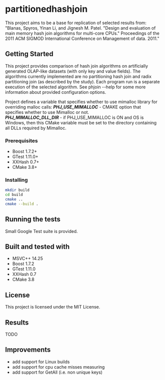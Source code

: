 # partitionedhashjoin

This project aims to be a base for replication of selected results from:
"Blanas, Spyros, Yinan Li, and Jignesh M. Patel. "Design and evaluation of main memory hash join algorithms for multi-core CPUs." Proceedings of the 2011 ACM SIGMOD International Conference on Management of data. 2011."

## Getting Started

This project provides comparison of hash join algorithms on artificially generated OLAP-like datasets (with only key and value fields). 
The algorithms currently implemented are no partitioning hash join and radix partitioning join (as described by the study). 
Each program run is a separate execution of the selected algorithm. See phjoin --help for some more information about provided configuration options.

Project defines a variable that specifies whether to use mimalloc library for overriding malloc calls:
___PHJ_USE_MIMALLOC___ - CMAKE option that specifies whether to use Mimalloc or not.\
___PHJ_MIMALLOC_DLL_DIR___ - if PHJ_USE_MIMALLOC is ON and OS is Windows, then this CMake variable must be set to the directory containing all DLLs required by Mimalloc.

### Prerequisites

- Boost 1.7.2+
- GTest 1.11.0+
- XXHash 0.7+
- CMake 3.8+

### Installing

```bash
mkdir build
cd build
cmake ..
cmake --build .
```

## Running the tests

Small Google Test suite is provided.

## Built and tested with

- MSVC++ 14.25
- Boost 1.7.2
- GTest 1.11.0
- XXHash 0.7
- CMake 3.8

## License

This project is licensed under the MIT License.

## Results

TODO

## Improvements
- add support for Linux builds
- add support for cpu cache misses measuring
- add support for GetAll (i.e. non unique keys)